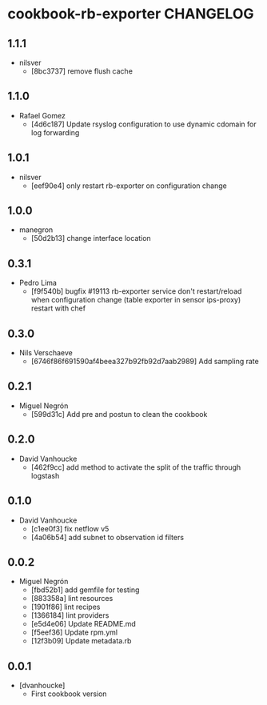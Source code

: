 cookbook-rb-exporter CHANGELOG
===============

## 1.1.1

  - nilsver
    - [8bc3737] remove flush cache

## 1.1.0

  - Rafael Gomez
    - [4d6c187] Update rsyslog configuration to use dynamic cdomain for log forwarding

## 1.0.1

  - nilsver
    - [eef90e4] only restart rb-exporter on configuration change

## 1.0.0

  - manegron
    - [50d2b13] change interface location

## 0.3.1

  - Pedro Lima
    - [f9f540b] bugfix #19113 rb-exporter service don't restart/reload when configuration change (table exporter in sensor ips-proxy) restart with chef

## 0.3.0

- Nils Verschaeve
  - [6746f86f691590af4beea327b92fb92d7aab2989] Add sampling rate

## 0.2.1

  - Miguel Negrón
    - [599d31c] Add pre and postun to clean the cookbook

## 0.2.0

  - David Vanhoucke
    - [462f9cc] add method to activate the split of the traffic through logstash

## 0.1.0

  - David Vanhoucke
    - [c1ee0f3] fix netflow v5
    - [4a06b54] add subnet to observation id filters

## 0.0.2

  - Miguel Negrón
    - [fbd52b1] add gemfile for testing
    - [883358a] lint resources
    - [1901f86] lint recipes
    - [1366184] lint providers
    - [e5d4e06] Update README.md
    - [f5eef36] Update rpm.yml
    - [12f3b09] Update metadata.rb

0.0.1
-----
- [dvanhoucke]
  - First cookbook version
